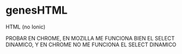 # genesHTML
HTML (no Ionic)

PROBAR EN CHROME, EN MOZILLA ME FUNCIONA BIEN EL SELECT DINAMICO, Y EN CHROME NO ME FUNCIONA EL SELECT DINAMICO
